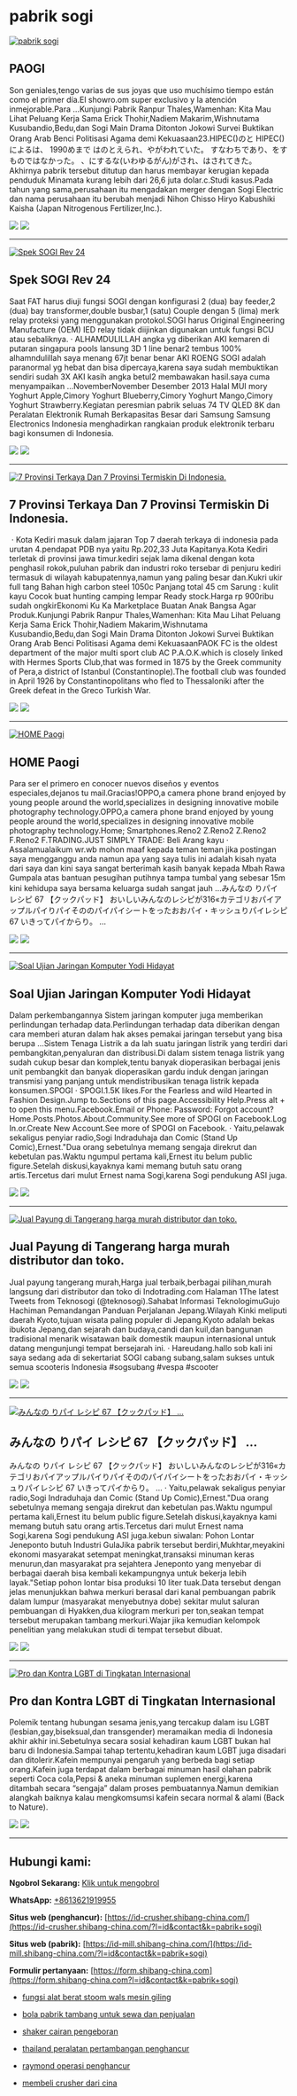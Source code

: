 # pabrik sogi

<a href="https://swt.shibang-china.com/?l=id&img&k=pabrik+sogi" target="_blank">![pabrik sogi](http://static.shibang-china.com/all-800x300/1264.jpg)</a>

## PAOGI
Son geniales,tengo varias de sus joyas que uso much&#237;simo tiempo est&#225;n como el primer d&#237;a.El showro.om super exclusivo y la atenci&#243;n inmejorable.Para …Kunjungi Pabrik Ranpur Thales,Wamenhan: Kita Mau Lihat Peluang Kerja Sama Erick Thohir,Nadiem Makarim,Wishnutama Kusubandio,Bedu,dan Sogi Main Drama Ditonton Jokowi Survei Buktikan Orang Arab Benci Politisasi Agama demi Kekuasaan23.HIPEC()のと HIPEC()によるは、 1990めまで はのとえられ、やがわれていた。 すなわちであり、をすものではなかった。 、にするな(いわゆるがん)がされ、はされてきた。Akhirnya pabrik tersebut ditutup dan harus membayar kerugian kepada penduduk Minamata kurang lebih dari 26,6 juta dolar.c.Studi kasus.Pada tahun yang sama,perusahaan itu mengadakan merger dengan Sogi Electric dan nama perusahaan itu berubah menjadi Nihon Chisso Hiryo Kabushiki Kaisha (Japan Nitrogenous Fertilizer,Inc.).


<a href="https://whatsapp.shibangsoft.com/WhatsApp.php" target="_blank" title="WhatsApp">![](http://static.shibang-china.com/icon/whatsapp.png)</a> <a href="https://swt.shibang-china.com/?l=id&icon&k=pabrik+sogi" target="_blank">![](http://static.shibang-china.com/icon/chat-id.png)</a>

---

<a href="https://swt.shibang-china.com/?l=id&img&k=pabrik+sogi" target="_blank">![Spek SOGI Rev 24](http://static.shibang-china.com/all-800x300/696.jpg)</a>

## Spek SOGI Rev 24
Saat FAT harus diuji fungsi SOGI dengan konfigurasi 2 (dua) bay feeder,2 (dua) bay transformer,double busbar,1 (satu) Couple dengan 5 (lima) merk relay proteksi yang menggunakan protokol.SOGI harus Original Engineering Manufacture (OEM) IED relay tidak diijinkan digunakan untuk fungsi BCU atau sebaliknya.&nbsp;&#0183;&#32;ALHAMDULILLAH angka yg diberikan AKI kemaren di putaran singapura pools lansung 3D 1 line benar2 tembus 100% alhamndulillah saya menang 67jt benar benar AKI ROENG SOGI adalah paranormal yg hebat dan bisa dipercaya,karena saya sudah membuktikan sendiri sudah 3X AKI kasih angka betul2 membawakan hasil.saya cuma menyampaikan …NovemberNovember Desember 2013 Halal MUI mory Yoghurt Apple,Cimory Yoghurt Blueberry,Cimory Yoghurt Mango,Cimory Yoghurt Strawberry.Kegiatan peresmian pabrik seluas 74 TV QLED 8K dan Peralatan Elektronik Rumah Berkapasitas Besar dari Samsung Samsung Electronics Indonesia menghadirkan rangkaian produk elektronik terbaru bagi konsumen di Indonesia.


<a href="https://whatsapp.shibangsoft.com/WhatsApp.php" target="_blank" title="WhatsApp">![](http://static.shibang-china.com/icon/whatsapp.png)</a> <a href="https://swt.shibang-china.com/?l=id&icon&k=pabrik+sogi" target="_blank">![](http://static.shibang-china.com/icon/chat-id.png)</a>

---

<a href="https://swt.shibang-china.com/?l=id&img&k=pabrik+sogi" target="_blank">![7 Provinsi Terkaya Dan 7 Provinsi Termiskin Di Indonesia.](http://static.shibang-china.com/all-800x300/1091.jpg)</a>

## 7 Provinsi Terkaya Dan 7 Provinsi Termiskin Di Indonesia.
&nbsp;&#0183;&#32;Kota Kediri masuk dalam jajaran Top 7 daerah terkaya di indonesia pada urutan 4.pendapat PDB nya yaitu Rp.202,33 Juta Kapitanya.Kota Kediri terletak di provinsi jawa timur.kediri sejak lama dikenal dengan kota penghasil rokok,puluhan pabrik dan industri roko tersebar di penjuru kediri termasuk di wilayah kabupatennya,namun yang paling besar dan.Kukri ukir full tang Bahan high carbon steel 1050c Panjang total 45 cm Sarung : kulit kayu Cocok buat hunting camping lempar Ready stock.Harga rp 900ribu sudah ongkirEkonomi Ku Ka Marketplace Buatan Anak Bangsa Agar Produk.Kunjungi Pabrik Ranpur Thales,Wamenhan: Kita Mau Lihat Peluang Kerja Sama Erick Thohir,Nadiem Makarim,Wishnutama Kusubandio,Bedu,dan Sogi Main Drama Ditonton Jokowi Survei Buktikan Orang Arab Benci Politisasi Agama demi KekuasaanPAOK FC is the oldest department of the major multi sport club AC P.A.O.K.which is closely linked with Hermes Sports Club,that was formed in 1875 by the Greek community of Pera,a district of Istanbul (Constantinople).The football club was founded in April 1926 by Constantinopolitans who fled to Thessaloniki after the Greek defeat in the Greco Turkish War.


<a href="https://whatsapp.shibangsoft.com/WhatsApp.php" target="_blank" title="WhatsApp">![](http://static.shibang-china.com/icon/whatsapp.png)</a> <a href="https://swt.shibang-china.com/?l=id&icon&k=pabrik+sogi" target="_blank">![](http://static.shibang-china.com/icon/chat-id.png)</a>

---

<a href="https://swt.shibang-china.com/?l=id&img&k=pabrik+sogi" target="_blank">![HOME Paogi](http://static.shibang-china.com/all-800x300/845.jpg)</a>

## HOME Paogi
Para ser el primero en conocer nuevos dise&#241;os y eventos especiales,dejanos tu mail.Gracias!OPPO,a camera phone brand enjoyed by young people around the world,specializes in designing innovative mobile photography technology.OPPO,a camera phone brand enjoyed by young people around the world,specializes in designing innovative mobile photography technology.Home; Smartphones.Reno2 Z.Reno2 Z.Reno2 F.Reno2 F.TRADING.JUST SIMPLY TRADE: Beli Arang kayu&nbsp;&#0183;&#32;Assalamualaikum wr.wb mohon maaf kepada teman teman jika postingan saya mengganggu anda namun apa yang saya tulis ini adalah kisah nyata dari saya dan kini saya sangat berterimah kasih banyak kepada Mbah Rawa Gumpala atas bantuan pesugihan putihnya tampa tumbal yang sebesar 15m kini kehidupa saya bersama keluarga sudah sangat jauh …みんなの りパイ レシピ 67 【クックパッド】 おいしいみんなのレシピが316&#171;カテゴリおパイアップルパイりパイそののパイパイシートをったおおパイ・キッシュりパイレシピ 67 いきってパイからり。 …


<a href="https://whatsapp.shibangsoft.com/WhatsApp.php" target="_blank" title="WhatsApp">![](http://static.shibang-china.com/icon/whatsapp.png)</a> <a href="https://swt.shibang-china.com/?l=id&icon&k=pabrik+sogi" target="_blank">![](http://static.shibang-china.com/icon/chat-id.png)</a>

---

<a href="https://swt.shibang-china.com/?l=id&img&k=pabrik+sogi" target="_blank">![Soal Ujian Jaringan Komputer Yodi Hidayat](http://static.shibang-china.com/all-800x300/1192.jpg)</a>

## Soal Ujian Jaringan Komputer Yodi Hidayat
Dalam perkembangannya Sistem jaringan komputer juga memberikan perlindungan terhadap data.Perlindungan terhadap data diberikan dengan cara memberi aturan dalam hak akses pemakai jaringan tersebut yang bisa berupa …Sistem Tenaga Listrik a da lah suatu jaringan listrik yang terdiri dari pembangkitan,penyaluran dan distribusi.Di dalam sistem tenaga listrik yang sudah cukup besar dan komplek,tentu banyak dioperasikan berbagai jenis unit pembangkit dan banyak dioperasikan gardu induk dengan jaringan transmisi yang panjang untuk mendistribusikan tenaga listrik kepada konsumen.SPOGI&nbsp;&#0183;&#32;SPOGI.1.5K likes.For the Fearless and wild Hearted in Fashion Design.Jump to.Sections of this page.Accessibility Help.Press alt + to open this menu.Facebook.Email or Phone: Password: Forgot account? Home.Posts.Photos.About.Community.See more of SPOGI on Facebook.Log In.or.Create New Account.See more of SPOGI on Facebook.&nbsp;&#0183;&#32;Yaitu,pelawak sekaligus penyiar radio,Sogi Indraduhaja dan Comic (Stand Up Comic),Ernest.&quot;Dua orang sebetulnya memang sengaja direkrut dan kebetulan pas.Waktu ngumpul pertama kali,Ernest itu belum public figure.Setelah diskusi,kayaknya kami memang butuh satu orang artis.Tercetus dari mulut Ernest nama Sogi,karena Sogi pendukung ASI juga.


<a href="https://whatsapp.shibangsoft.com/WhatsApp.php" target="_blank" title="WhatsApp">![](http://static.shibang-china.com/icon/whatsapp.png)</a> <a href="https://swt.shibang-china.com/?l=id&icon&k=pabrik+sogi" target="_blank">![](http://static.shibang-china.com/icon/chat-id.png)</a>

---

<a href="https://swt.shibang-china.com/?l=id&img&k=pabrik+sogi" target="_blank">![Jual Payung di Tangerang harga murah distributor dan toko.](http://static.shibang-china.com/all-800x300/1106.jpg)</a>

## Jual Payung di Tangerang harga murah distributor dan toko.
Jual payung tangerang murah,Harga jual terbaik,berbagai pilihan,murah langsung dari distributor dan toko di Indotrading.com Halaman 1The latest Tweets from Teknosogi (@teknosogi).Sahabat Informasi TeknologimuGujo Hachiman Pemandangan Panduan Perjalanan Jepang.Wilayah Kinki meliputi daerah Kyoto,tujuan wisata paling populer di Jepang.Kyoto adalah bekas ibukota Jepang,dan sejarah dan budaya,candi dan kuil,dan bangunan tradisional menarik wisatawan baik domestik maupun internasional untuk datang mengunjungi tempat bersejarah ini.&nbsp;&#0183;&#32;Hareudang.hallo sob kali ini saya sedang ada di sekertariat SOGI cabang subang,salam sukses untuk semua scooteris Indonesia #sogsubang #vespa #scooter


<a href="https://whatsapp.shibangsoft.com/WhatsApp.php" target="_blank" title="WhatsApp">![](http://static.shibang-china.com/icon/whatsapp.png)</a> <a href="https://swt.shibang-china.com/?l=id&icon&k=pabrik+sogi" target="_blank">![](http://static.shibang-china.com/icon/chat-id.png)</a>

---

<a href="https://swt.shibang-china.com/?l=id&img&k=pabrik+sogi" target="_blank">![みんなの りパイ レシピ 67 【クックパッド】 …](http://static.shibang-china.com/all-800x300/845.jpg)</a>

## みんなの りパイ レシピ 67 【クックパッド】 …
みんなの りパイ レシピ 67 【クックパッド】 おいしいみんなのレシピが316&#171;カテゴリおパイアップルパイりパイそののパイパイシートをったおおパイ・キッシュりパイレシピ 67 いきってパイからり。 …&nbsp;&#0183;&#32;Yaitu,pelawak sekaligus penyiar radio,Sogi Indraduhaja dan Comic (Stand Up Comic),Ernest.&quot;Dua orang sebetulnya memang sengaja direkrut dan kebetulan pas.Waktu ngumpul pertama kali,Ernest itu belum public figure.Setelah diskusi,kayaknya kami memang butuh satu orang artis.Tercetus dari mulut Ernest nama Sogi,karena Sogi pendukung ASI juga.kebun siwalan: Pohon Lontar Jeneponto butuh Industri GulaJika pabrik tersebut berdiri,Mukhtar,meyakini ekonomi masyarakat setempat meningkat,transaksi minuman keras menurun,dan masyarakat pra sejahtera Jeneponto yang menyebar di berbagai daerah bisa kembali kekampungnya untuk bekerja lebih layak.&quot;Setiap pohon lontar bisa produksi 10 liter tuak.Data tersebut dengan jelas menunjukkan bahwa merkuri berasal dari kanal pembuangan pabrik dalam lumpur (masyarakat menyebutnya dobe) sekitar mulut saluran pembuangan di Hyakken,dua kilogram merkuri per ton,seakan tempat tersebut merupakan tambang merkuri.Wajar jika kemudian kelompok penelitian yang melakukan studi di tempat tersebut dibuat.


<a href="https://whatsapp.shibangsoft.com/WhatsApp.php" target="_blank" title="WhatsApp">![](http://static.shibang-china.com/icon/whatsapp.png)</a> <a href="https://swt.shibang-china.com/?l=id&icon&k=pabrik+sogi" target="_blank">![](http://static.shibang-china.com/icon/chat-id.png)</a>

---

<a href="https://swt.shibang-china.com/?l=id&img&k=pabrik+sogi" target="_blank">![Pro dan Kontra LGBT di Tingkatan Internasional](http://static.shibang-china.com/all-800x300/1004.jpg)</a>

## Pro dan Kontra LGBT di Tingkatan Internasional
Polemik tentang hubungan sesama jenis,yang tercakup dalam isu LGBT (lesbian,gay,biseksual,dan transgender) meramaikan media di Indonesia akhir akhir ini.Sebetulnya secara sosial kehadiran kaum LGBT bukan hal baru di Indonesia.Sampai tahap tertentu,kehadiran kaum LGBT juga disadari dan ditolerir.Kafein mempunyai pengaruh yang berbeda bagi setiap orang.Kafein juga terdapat dalam berbagai minuman hasil olahan pabrik seperti Coca cola,Pepsi &amp; aneka minuman suplemen energi,karena ditambah secara “sengaja” dalam proses pembuatannya.Namun demikian alangkah baiknya kalau mengkomsumsi kafein secara normal &amp; alami (Back to Nature).

<a href="https://whatsapp.shibangsoft.com/WhatsApp.php" target="_blank" title="WhatsApp">![](http://static.shibang-china.com/icon/whatsapp.png)</a> <a href="https://swt.shibang-china.com/?l=id&icon&k=pabrik+sogi" target="_blank">![](http://static.shibang-china.com/icon/chat-id.png)</a>

---
## Hubungi kami:

**Ngobrol Sekarang:** [Klik untuk mengobrol](https://swt.shibang-china.com?l=id&contact&k=pabrik+sogi)

**WhatsApp:**  [+8613621919955](https://whatsapp.shibangsoft.com/WhatsApp.php)

**Situs web (penghancur):** [https://id-crusher.shibang-china.com/](https://id-crusher.shibang-china.com/?l=id&contact&k=pabrik+sogi)

**Situs web (pabrik):** [https://id-mill.shibang-china.com/](https://id-mill.shibang-china.com/?l=id&contact&k=pabrik+sogi)

**Formulir pertanyaan:** [https://form.shibang-china.com](https://form.shibang-china.com?l=id&contact&k=pabrik+sogi)

* [fungsi alat berat stoom wals mesin giling](../45/fungsi%20alat%20berat%20stoom%20wals%20mesin%20giling.md)

* [bola pabrik tambang untuk sewa dan penjualan](../41/bola%20pabrik%20tambang%20untuk%20sewa%20dan%20penjualan.md)

* [shaker cairan pengeboran](../46/shaker%20cairan%20pengeboran.md)

* [thailand peralatan pertambangan penghancur](../44/thailand%20peralatan%20pertambangan%20penghancur.md)

* [raymond operasi penghancur](../50/raymond%20operasi%20penghancur.md)

* [membeli crusher dari cina](../50/membeli%20crusher%20dari%20cina.md)